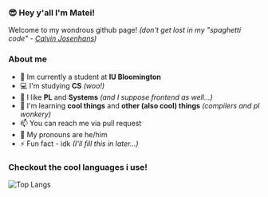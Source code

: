 ### 😎 Hey y'all I'm Matei!

Welcome to my wondrous github page! *(don't get lost in my "spaghetti code" - [Calvin Josenhans](https://github.com/HalflingHelper))*

### About me
- 🍎 Im currently a student at **IU Bloomington**
- 💻️ I'm studying **CS** *(woo!)*
- 👀 I like **PL** and **Systems** *(and I suppose frontend as well...)*
- 🌱 I'm learning **cool things** and **other (also cool) things** *(compilers and pl wonkery)*
- 📫 You can reach me via pull request
- 🦄 My pronouns are he/him
- ⚡️ Fun fact - idk *(I'll fill this in later...)*

### Checkout the cool languages i use! 

![Top Langs](https://github-readme-stats-git-master-mateidragonys-projects.vercel.app/api/top-langs/?username=mateidragony&theme=github_dark_dimmed&layout=compact&size_weight=0.5&count_weight=0.5&exclude_repo=B351-Final-Project&hide=assembly&langs_count=6)
